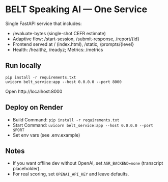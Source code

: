 
# BELT Speaking AI — One Service

Single FastAPI service that includes:
- /evaluate-bytes (single-shot CEFR estimate)
- Adaptive flow: /start-session, /submit-response, /report/{id}
- Frontend served at / (index.html), /static, /prompts/{level}
- Health: /healthz, /readyz; Metrics: /metrics

## Run locally
```
pip install -r requirements.txt
uvicorn belt_service:app --host 0.0.0.0 --port 8000
```
Open http://localhost:8000

## Deploy on Render
- Build Command: `pip install -r requirements.txt`
- Start Command: `uvicorn belt_service:app --host 0.0.0.0 --port $PORT`
- Set env vars (see .env.example)

## Notes
- If you want offline dev without OpenAI, set `ASR_BACKEND=none` (transcript placeholder).
- For real scoring, set `OPENAI_API_KEY` and leave defaults.
